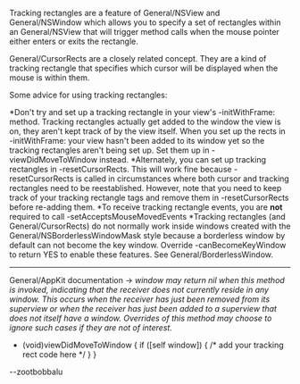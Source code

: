 Tracking rectangles are a feature of     General/NSView and     General/NSWindow which allows you to specify a set of rectangles within an     General/NSView that will trigger method calls when the mouse pointer either enters or exits the rectangle.

General/CursorRects are a closely related concept. They are a kind of tracking rectangle that specifies which cursor will be displayed when the mouse is within them.

Some advice for using tracking rectangles:


*Don't try and set up a tracking rectangle in your view's     -initWithFrame: method. Tracking rectangles actually
get added to the window the view is on, they aren't kept track of by the view itself. When you set up the rects in     -initWithFrame: 
your view hasn't been added to its window yet so the tracking rectangles aren't being set up. Set them up in     -viewDidMoveToWindow instead.
*Alternately, you can set up tracking rectangles in     -resetCursorRects. This will work fine because     -resetCursorRects is called in circumstances where both cursor and tracking rectangles need to be reestablished. However, note that you need to keep track of your tracking rectangle tags and remove them in     -resetCursorRects before re-adding them.
*To receive tracking rectangle events, you are **not** required to call     -setAcceptsMouseMovedEvents
*Tracking rectangles (and General/CursorRects) do not normally work inside windows created with the     General/NSBorderlessWindowMask style because a borderless window by default can not become the key window. Override     -canBecomeKeyWindow to return     YES to enable these features. See General/BorderlessWindow.


----

General/AppKit documentation -> *window may return nil when this method is invoked, indicating that the receiver does not currently reside in any window. This occurs when the receiver has just been removed from its superview or when the receiver has just been added to a superview that does not itself have a window. Overrides of this method may choose to ignore such cases if they are not of interest.*

    
- (void)viewDidMoveToWindow {
    if ([self window]) {
        /*
        add your tracking rect code here
        */
    }
}


--zootbobbalu